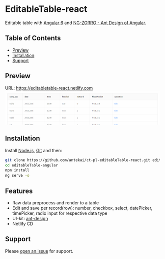 # EditableTable-react

Editable table with [Angular 6](https://angular.io/) and [NG-ZORRO - Ant Design of Angular](https://ng.ant.design/docs/introduce/en).

## Table of Contents

- [Preview](#preview)
- [Installation](#installation)
- [Support](#support)

## Preview

URL: https://editabletable-react.netlify.com
![](preview-editable-table-antd.gif)

## Installation

Install [Node.js](https://nodejs.org/en/), [Git](https://git-scm.com/) and then:

```sh
git clone https://github.com/antekai/ct-pl-editableTable-react.git editableTable-angular
cd editableTable-angular
npm install
ng serve -o
```

## Features

- Raw data preprocess and render to a table
- Edit and save per record(row): number, checkbox, select, datePicker, timePicker, radio input for respective data type
- UI-kit: [ant-design](https://ant.design/)
- Netlify CD

## Support

Please [open an issue](https://github.com/antekai/ct-pl-editableTable-react/issues/new) for support.
